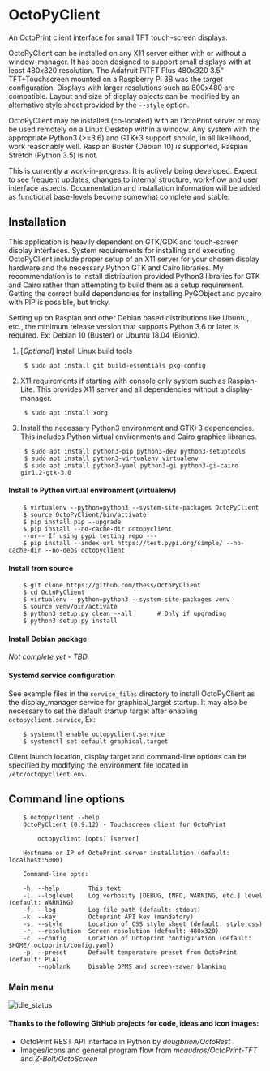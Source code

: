 # OctoPyClient
An [OctoPrint](https://octoprint.org) client interface for small TFT touch-screen displays.

OctoPyClient can be installed on any X11 server either with or without a window-manager. It has been designed to support small displays with at least 480x320 resolution. The Adafruit PiTFT Plus 480x320 3.5" TFT+Touchscreen mounted on a Raspberry Pi 3B was the target configuration. Displays with larger resolutions such as 800x480 are compatible. Layout and size of display objects can be modified by an alternative style sheet provided by the `--style` option.

OctoPyClient may be installed (co-located) with an OctoPrint server or may be used remotely on a Linux Desktop within a window. Any system with the appropriate Python3 (>=3.6) and GTK+3 support should, in all likelihood, work reasonably well. Raspian Buster (Debian 10) is supported, Raspian Stretch (Python 3.5) is not.

This is currently a work-in-progress. It is actively being developed. Expect to see frequent updates, changes to internal structure, work-flow and user interface aspects. Documentation and installation information will be added as functional base-levels become somewhat complete and stable.

## Installation

This application is heavily dependent on GTK/GDK and touch-screen display interfaces. System requirements for installing and executing OctoPyClient include proper setup of an X11 server for your chosen display hardware and the necessary Python GTK and Cairo libraries. My recommendation is to install distribution provided Python3 libraries for GTK and Cairo rather than attempting to build them as a setup requirement. Getting the correct build dependencies for installing PyGObject and pycairo with PIP is possible, but tricky.

Setting up on Raspian and other Debian based distributions like Ubuntu, etc., the minimum release version that supports Python 3.6 or later is required. Ex: Debian 10 (Buster) or Ubuntu 18.04 (Bionic).

1) [_Optional_] Install Linux build tools

        $ sudo apt install git build-essentials pkg-config

2) X11 requirements if starting with console only system such as Raspian-Lite. This provides X11 server and all dependencies without a display-manager.

        $ sudo apt install xorg

3) Install the necessary Python3 environment and GTK+3 dependencies. This includes Python virtual environments and Cairo graphics libraries.

        $ sudo apt install python3-pip python3-dev python3-setuptools
        $ sudo apt install python3-virtualenv virtualenv
        $ sudo apt install python3-yaml python3-gi python3-gi-cairo gir1.2-gtk-3.0

#### Install to Python virtual environment (virtualenv)
        $ virtualenv --python=python3 --system-site-packages OctoPyClient
        $ source OctoPyClient/bin/activate
        $ pip install pip --upgrade
        $ pip install --no-cache-dir octopyclient
        --or-- If using pypi testing repo ---
        $ pip install --index-url https://test.pypi.org/simple/ --no-cache-dir --no-deps octopyclient


#### Install from source
        $ git clone https://github.com/thess/OctoPyClient
        $ cd OctoPyClient
        $ virtualenv --python=python3 --system-site-packages venv
        $ source venv/bin/activate
        $ python3 setup.py clean --all       # Only if upgrading
        $ python3 setup.py install

#### Install Debian package
*Not complete yet - TBD*

#### Systemd service configuration
See example files in the `service_files` directory to install OctoPyClient as the display_manager service for graphical_target startup. It may also be necessary to set the default startup target after enabling `octopyclient.service`, Ex:

        $ systemctl enable octopyclient.service
        $ systemctl set-default graphical.target

Client launch location, display target and command-line options can be specified by modifying the environment file located in `/etc/octopyclient.env`.

## Command line options

        $ octopyclient --help
        OctoPyClient (0.9.12) - Touchscreen client for OctoPrint

            octopyclient [opts] [server]

        Hostname or IP of OctoPrint server installation (default: localhost:5000)

        Command-line opts:

        -h, --help        This text
        -l, --loglevel    Log verbosity [DEBUG, INFO, WARNING, etc.] level (default: WARNING)
        -f, --log         Log file path (default: stdout)
        -k, --key         Octoprint API key (mandatory)
        -s, --style       Location of CSS style sheet (default: style.css)
        -r, --resolution  Screen resolution (default: 480x320)
        -c, --config      Location of Octoprint configuration (default: $HOME/.octoprint/config.yaml)
        -p, --preset      Default temperature preset from OctoPrint (default: PLA)
            --noblank     Disable DPMS and screen-saver blanking


### Main menu

![idle_status](https://raw.githubusercontent.com/thess/octopyclient/master/doc/images/idle_status.png)

#### Thanks to the following GitHub projects for code, ideas and icon images:

* OctoPrint REST API interface in Python by _dougbrion/OctoRest_
* Images/icons and general program flow from _mcaudros/OctoPrint-TFT_ and _Z-Bolt/OctoScreen_

